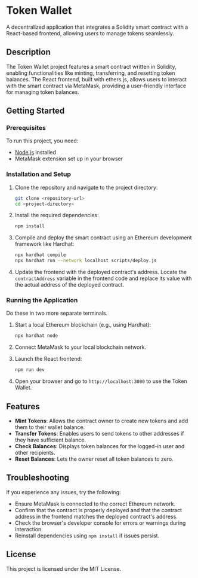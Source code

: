 # Token Wallet

A decentralized application that integrates a Solidity smart contract with a React-based frontend, allowing users to manage tokens seamlessly.

## Description

The Token Wallet project features a smart contract written in Solidity, enabling functionalities like minting, transferring, and resetting token balances. The React frontend, built with ethers.js, allows users to interact with the smart contract via MetaMask, providing a user-friendly interface for managing token balances.

## Getting Started

### Prerequisites

To run this project, you need:

- [Node.js](https://nodejs.org/) installed
- MetaMask extension set up in your browser

### Installation and Setup

1. Clone the repository and navigate to the project directory:

   ```bash
   git clone <repository-url>
   cd <project-directory>
   ```

2. Install the required dependencies:

   ```bash
   npm install
   ```

3. Compile and deploy the smart contract using an Ethereum development framework like Hardhat:

   ```bash
   npx hardhat compile
   npx hardhat run --network localhost scripts/deploy.js
   ```

4. Update the frontend with the deployed contract's address. Locate the `contractAddress` variable in the frontend code and replace its value with the actual address of the deployed contract.

### Running the Application
Do these in two more separate terminals.

1. Start a local Ethereum blockchain (e.g., using Hardhat):

   ```bash
   npx hardhat node
   ```

2. Connect MetaMask to your local blockchain network.

3. Launch the React frontend:

   ```bash
   npm run dev
   ```

4. Open your browser and go to `http://localhost:3000` to use the Token Wallet.

## Features

- **Mint Tokens**: Allows the contract owner to create new tokens and add them to their wallet balance.
- **Transfer Tokens**: Enables users to send tokens to other addresses if they have sufficient balance.
- **Check Balances**: Displays token balances for the logged-in user and other recipients.
- **Reset Balances**: Lets the owner reset all token balances to zero.

## Troubleshooting

If you experience any issues, try the following:

- Ensure MetaMask is connected to the correct Ethereum network.
- Confirm that the contract is properly deployed and that the contract address in the frontend matches the deployed contract's address.
- Check the browser's developer console for errors or warnings during interaction.
- Reinstall dependencies using `npm install` if issues persist.

## License

This project is licensed under the MIT License.